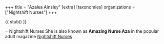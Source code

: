 +++
title = "Azalea Ainsley"
[extra]
[taxonomies]
organizations = ["Nightshift Nurses"]
+++

{{ stub() }}

= Nightshift Nurses
She is also known as **Amazing Nurse Aza** in the popular adult magazine [Nightshift Nurses](@/organizations/nightshift-nurses.md)
